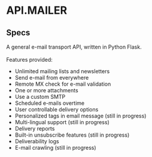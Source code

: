 # API.MAILER

## Specs

A general e-mail transport API, written in Python Flask.
<br/>
<br/>
Features provided:
</br>

<ul>
    <li>
        Unlimited mailing lists and newsletters
    </li>
    <li>
        Send e-mail from everywhere
    </li>
    <li>
        Remote MX check for e-mail validation
    </li>
    <li>
        One or more attachments
    </li>
    <li>
        Use a custom SMTP
    </li>
    <li>
        Scheduled e-mails overtime
    </li>
    <li>
        User controllable delivery options
    </li>
    <li>
        Personalized tags in email message (still in progress)
    </li>
    <li>
        Multi-lingual support (still in progress)
    </li>
    <li>
        Delivery reports
    </li>
    <li>
        Built-in unsubscribe features (still in progress)
    </li>
    <li>
        Deliverability logs
    </li>
    <li>
        E-mail crawling (still in progress)
    </li>
</ul>
